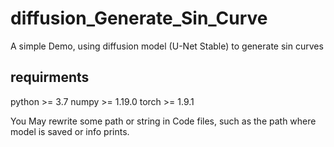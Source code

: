# diffusion_Generate_Sin_Curve
A simple Demo, using diffusion model (U-Net Stable) to generate sin curves

## requirments
python >= 3.7
numpy >= 1.19.0
torch >= 1.9.1

You May rewrite some path or string in Code files, such as the path where model is saved or info prints.
